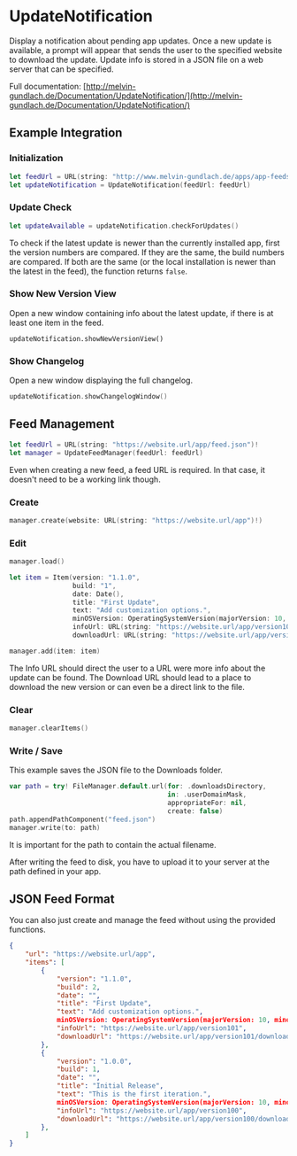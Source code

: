 # UpdateNotification

Display a notification about pending app updates.
Once a new update is available, a prompt will appear that sends the user to the specified website to download the update.
Update info is stored in a JSON file on a web server that can be specified.

Full documentation: [http://melvin-gundlach.de/Documentation/UpdateNotification/](http://melvin-gundlach.de/Documentation/UpdateNotification/)

## Example Integration

### Initialization

```swift
let feedUrl = URL(string: "http://www.melvin-gundlach.de/apps/app-feeds/Denon-Volume.json")!
let updateNotification = UpdateNotification(feedUrl: feedUrl)
```

### Update Check

```swift
let updateAvailable = updateNotification.checkForUpdates()
```

To check if the latest update is newer than the currently installed app, first the version numbers are compared. If they are the same, the build numbers are compared. If both are the same (or the local installation is newer than the latest in the feed), the function returns `false`.

### Show New Version View

Open a new window containing info about the latest update, if there is at least one item in the feed.

```
updateNotification.showNewVersionView()
```

### Show Changelog

Open a new window displaying the full changelog.

```swift
updateNotification.showChangelogWindow()
```

## Feed Management

```swift
let feedUrl = URL(string: "https://website.url/app/feed.json")!
let manager = UpdateFeedManager(feedUrl: feedUrl)
```

Even when creating a new feed, a feed URL is required. In that case, it doesn't need to be a working link though.

### Create

```swift
manager.create(website: URL(string: "https://website.url/app")!)
```

### Edit

```swift
manager.load()

let item = Item(version: "1.1.0",
                build: "1",
                date: Date(),
                title: "First Update",
                text: "Add customization options.",
                minOSVersion: OperatingSystemVersion(majorVersion: 10, minorVersion: 15, patchVersion: 0),
                infoUrl: URL(string: "https://website.url/app/version101")!,
                downloadUrl: URL(string: "https://website.url/app/version101/download")!)

manager.add(item: item)
```

The Info URL should direct the user to a URL were more info about the update can be found.
The Download URL should lead to a place to download the new version or can even be a direct link to the file.

### Clear

```swift
manager.clearItems()
```

### Write / Save

This example saves the JSON file to the Downloads folder.

```swift
var path = try! FileManager.default.url(for: .downloadsDirectory,
                                        in: .userDomainMask,
                                        appropriateFor: nil,
                                        create: false)
path.appendPathComponent("feed.json")
manager.write(to: path)
```

It is important for the path to contain the actual filename.

After writing the feed to disk, you have to upload it to your server at the path defined in your app.

## JSON Feed Format

You can also just create and manage the feed without using the provided functions.

```json
{
    "url": "https://website.url/app",
    "items": [
        {
            "version": "1.1.0",
            "build": 2,
            "date": "",
            "title": "First Update",
            "text": "Add customization options.",
            minOSVersion: OperatingSystemVersion(majorVersion: 10, minorVersion: 15, patchVersion: 0),
            "infoUrl": "https://website.url/app/version101",
            "downloadUrl": "https://website.url/app/version101/download"
        },
        {
            "version": "1.0.0",
            "build": 1,
            "date": "",
            "title": "Initial Release",
            "text": "This is the first iteration.",
            minOSVersion: OperatingSystemVersion(majorVersion: 10, minorVersion: 15, patchVersion: 0),
            "infoUrl": "https://website.url/app/version100",
            "downloadUrl": "https://website.url/app/version100/download"
        },
    ]
}
```
